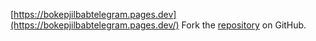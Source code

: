 [https://bokepjilbabtelegram.pages.dev](https://bokepjilbabtelegram.pages.dev/)
Fork the [repository](https://github.com/somisaldo7) on GitHub.